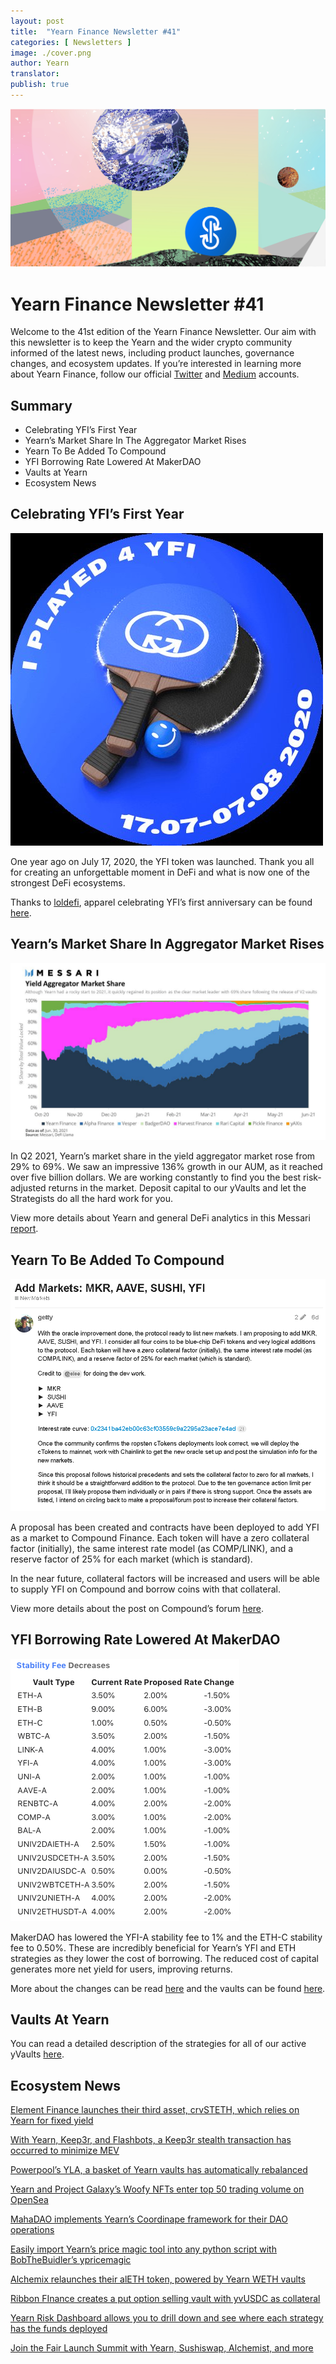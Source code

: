 ```yaml
---
layout: post
title:  "Yearn Finance Newsletter #41"
categories: [ Newsletters ]
image: ./cover.png
author: Yearn
translator:
publish: true
---
```


![alt_text](image1.png)

# Yearn Finance Newsletter #41

Welcome to the 41st edition of the Yearn Finance Newsletter. Our aim with this newsletter is to keep the Yearn and the wider crypto community informed of the latest news, including product launches, governance changes, and ecosystem updates. If you’re interested in learning more about Yearn Finance, follow our official [Twitter](https://twitter.com/iearnfinance) and [Medium](https://medium.com/iearn) accounts.

## Summary

- Celebrating YFI’s First Year
- Yearn’s Market Share In The Aggregator Market Rises
- Yearn To Be Added To Compound
- YFI Borrowing Rate Lowered At MakerDAO
- Vaults at Yearn
- Ecosystem News

## Celebrating YFI’s First Year

![alt_text](image5.png)

One year ago on July 17, 2020, the YFI token was launched. Thank you all for creating an unforgettable moment in DeFi and what is now one of the strongest DeFi ecosystems.

Thanks to [loldefi](https://twitter.com/loldefi), apparel celebrating YFI’s first anniversary can be found [here](https://ymerch.finance/).

## Yearn’s Market Share In Aggregator Market Rises

![alt_text](image4.png)

In Q2 2021, Yearn’s market share in the yield aggregator market rose from 29% to 69%. We saw an impressive 136% growth in our AUM, as it reached over five billion dollars. We are working constantly to find you the best risk-adjusted returns in the market. Deposit capital to our yVaults and let the Strategists do all the hard work for you.

View more details about Yearn and general DeFi analytics in this Messari [report](https://messari.io/article/q2-21-defi-review?utm_source=ryanwatkins_&utm_medium=tweet&utm_campaign=q2-21-defi-review).

## Yearn To Be Added To Compound

![alt_text](image3.png)

A proposal has been created and contracts have been deployed to add YFI as a market to Compound Finance. Each token will have a zero collateral factor (initially), the same interest rate model (as COMP/LINK), and a reserve factor of 25% for each market (which is standard).

In the near future, collateral factors will be increased and users will be able to supply YFI on Compound and borrow coins with that collateral.

View more details about the post on Compound’s forum [here](https://www.comp.xyz/t/add-markets-mkr-aave-sushi-yfi/1977).

## YFI Borrowing Rate Lowered At MakerDAO

![alt_text](image2.png)

MakerDAO has lowered the YFI-A stability fee to 1% and the ETH-C stability fee to 0.50%. These are incredibly beneficial for Yearn’s YFI and ETH strategies as they lower the cost of borrowing. The reduced cost of capital generates more net yield for users, improving returns.

More about the changes can be read [here](https://forum.makerdao.com/t/maker-relay-ep-53/9305) and the vaults can be found [here](https://yearn.finance/vaults).

## Vaults At Yearn

You can read a detailed description of the strategies for all of our active yVaults [here](https://medium.com/yearn-state-of-the-vaults/the-vaults-at-yearn-9237905ffed3).

## Ecosystem News

[Element Finance launches their third asset, crvSTETH, which relies on Yearn for fixed yield](https://twitter.com/element_fi/status/1414990472569831427)

[With Yearn, Keep3r, and Flashbots, a Keep3r stealth transaction has occurred to minimize MEV](https://twitter.com/lbertenasco/status/1415016369771491330)

[Powerpool’s YLA, a basket of Yearn vaults has automatically rebalanced](https://twitter.com/powerpoolcvp/status/1414682829359812615)

[Yearn and Project Galaxy’s Woofy NFTs enter top 50 trading volume on OpenSea](https://twitter.com/ProjectGalaxyHQ/status/1414868634862710789)

[MahaDAO implements Yearn’s Coordinape framework for their DAO operations](https://twitter.com/TheMahaDAO/status/1414620121528680451)

[Easily import Yearn’s price magic tool into any python script with BobTheBuidler’s ypricemagic](https://github.com/BobTheBuidler/ypricemagic)

[Alchemix relaunches their alETH token, powered by Yearn WETH vaults](https://twitter.com/AlchemixFi/status/1414647769470443521)

[Ribbon FInance creates a put option selling vault with yvUSDC as collateral](https://twitter.com/ribbonfinance/status/1415298793419968513)

[Yearn Risk Dashboard allows you to drill down and see where each strategy has the funds deployed](https://yearn-finance.vercel.app/system/vault/0x19D3364A399d251E894aC732651be8B0E4e85001)

[Join the Fair Launch Summit with Yearn, Sushiswap, Alchemist, and more](https://twitter.com/_alchemistcoin/status/1415646390978453508)
